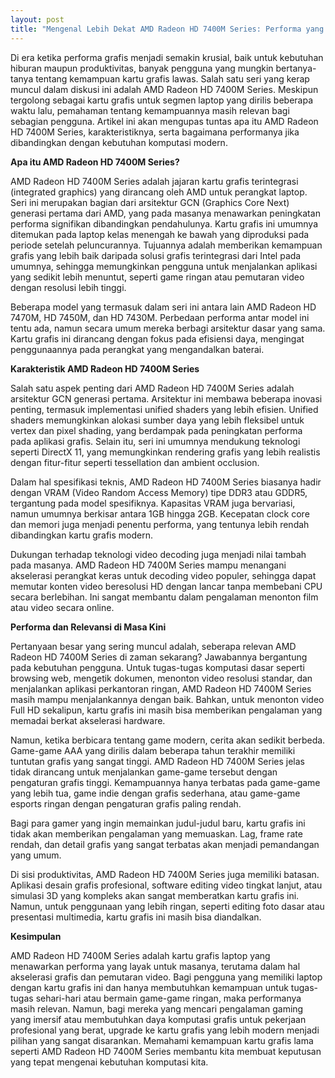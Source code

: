 ```yaml
---
layout: post
title: "Mengenal Lebih Dekat AMD Radeon HD 7400M Series: Performa yang Masih Relevan?"
---
```


Di era ketika performa grafis menjadi semakin krusial, baik untuk kebutuhan hiburan maupun produktivitas, banyak pengguna yang mungkin bertanya-tanya tentang kemampuan kartu grafis lawas. Salah satu seri yang kerap muncul dalam diskusi ini adalah AMD Radeon HD 7400M Series. Meskipun tergolong sebagai kartu grafis untuk segmen laptop yang dirilis beberapa waktu lalu, pemahaman tentang kemampuannya masih relevan bagi sebagian pengguna. Artikel ini akan mengupas tuntas apa itu AMD Radeon HD 7400M Series, karakteristiknya, serta bagaimana performanya jika dibandingkan dengan kebutuhan komputasi modern.

**Apa itu AMD Radeon HD 7400M Series?**

AMD Radeon HD 7400M Series adalah jajaran kartu grafis terintegrasi (integrated graphics) yang dirancang oleh AMD untuk perangkat laptop. Seri ini merupakan bagian dari arsitektur GCN (Graphics Core Next) generasi pertama dari AMD, yang pada masanya menawarkan peningkatan performa signifikan dibandingkan pendahulunya. Kartu grafis ini umumnya ditemukan pada laptop kelas menengah ke bawah yang diproduksi pada periode setelah peluncurannya. Tujuannya adalah memberikan kemampuan grafis yang lebih baik daripada solusi grafis terintegrasi dari Intel pada umumnya, sehingga memungkinkan pengguna untuk menjalankan aplikasi yang sedikit lebih menuntut, seperti game ringan atau pemutaran video dengan resolusi lebih tinggi.

Beberapa model yang termasuk dalam seri ini antara lain AMD Radeon HD 7470M, HD 7450M, dan HD 7430M. Perbedaan performa antar model ini tentu ada, namun secara umum mereka berbagi arsitektur dasar yang sama. Kartu grafis ini dirancang dengan fokus pada efisiensi daya, mengingat penggunaannya pada perangkat yang mengandalkan baterai.

**Karakteristik AMD Radeon HD 7400M Series**

Salah satu aspek penting dari AMD Radeon HD 7400M Series adalah arsitektur GCN generasi pertama. Arsitektur ini membawa beberapa inovasi penting, termasuk implementasi unified shaders yang lebih efisien. Unified shaders memungkinkan alokasi sumber daya yang lebih fleksibel untuk vertex dan pixel shading, yang berdampak pada peningkatan performa pada aplikasi grafis. Selain itu, seri ini umumnya mendukung teknologi seperti DirectX 11, yang memungkinkan rendering grafis yang lebih realistis dengan fitur-fitur seperti tessellation dan ambient occlusion.

Dalam hal spesifikasi teknis, AMD Radeon HD 7400M Series biasanya hadir dengan VRAM (Video Random Access Memory) tipe DDR3 atau GDDR5, tergantung pada model spesifiknya. Kapasitas VRAM juga bervariasi, namun umumnya berkisar antara 1GB hingga 2GB. Kecepatan clock core dan memori juga menjadi penentu performa, yang tentunya lebih rendah dibandingkan kartu grafis modern.

Dukungan terhadap teknologi video decoding juga menjadi nilai tambah pada masanya. AMD Radeon HD 7400M Series mampu menangani akselerasi perangkat keras untuk decoding video populer, sehingga dapat memutar konten video beresolusi HD dengan lancar tanpa membebani CPU secara berlebihan. Ini sangat membantu dalam pengalaman menonton film atau video secara online.

**Performa dan Relevansi di Masa Kini**

Pertanyaan besar yang sering muncul adalah, seberapa relevan AMD Radeon HD 7400M Series di zaman sekarang? Jawabannya bergantung pada kebutuhan pengguna. Untuk tugas-tugas komputasi dasar seperti browsing web, mengetik dokumen, menonton video resolusi standar, dan menjalankan aplikasi perkantoran ringan, AMD Radeon HD 7400M Series masih mampu menjalankannya dengan baik. Bahkan, untuk menonton video Full HD sekalipun, kartu grafis ini masih bisa memberikan pengalaman yang memadai berkat akselerasi hardware.

Namun, ketika berbicara tentang game modern, cerita akan sedikit berbeda. Game-game AAA yang dirilis dalam beberapa tahun terakhir memiliki tuntutan grafis yang sangat tinggi. AMD Radeon HD 7400M Series jelas tidak dirancang untuk menjalankan game-game tersebut dengan pengaturan grafis tinggi. Kemampuannya hanya terbatas pada game-game yang lebih tua, game indie dengan grafis sederhana, atau game-game esports ringan dengan pengaturan grafis paling rendah.

Bagi para gamer yang ingin memainkan judul-judul baru, kartu grafis ini tidak akan memberikan pengalaman yang memuaskan. Lag, frame rate rendah, dan detail grafis yang sangat terbatas akan menjadi pemandangan yang umum.

Di sisi produktivitas, AMD Radeon HD 7400M Series juga memiliki batasan. Aplikasi desain grafis profesional, software editing video tingkat lanjut, atau simulasi 3D yang kompleks akan sangat memberatkan kartu grafis ini. Namun, untuk penggunaan yang lebih ringan, seperti editing foto dasar atau presentasi multimedia, kartu grafis ini masih bisa diandalkan.

**Kesimpulan**

AMD Radeon HD 7400M Series adalah kartu grafis laptop yang menawarkan performa yang layak untuk masanya, terutama dalam hal akselerasi grafis dan pemutaran video. Bagi pengguna yang memiliki laptop dengan kartu grafis ini dan hanya membutuhkan kemampuan untuk tugas-tugas sehari-hari atau bermain game-game ringan, maka performanya masih relevan. Namun, bagi mereka yang mencari pengalaman gaming yang imersif atau membutuhkan daya komputasi grafis untuk pekerjaan profesional yang berat, upgrade ke kartu grafis yang lebih modern menjadi pilihan yang sangat disarankan. Memahami kemampuan kartu grafis lama seperti AMD Radeon HD 7400M Series membantu kita membuat keputusan yang tepat mengenai kebutuhan komputasi kita.
